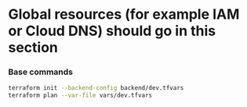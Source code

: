 # Global resources (for example IAM or Cloud DNS) should go in this section

### Base commands

```bash
terraform init --backend-config backend/dev.tfvars
terraform plan --var-file vars/dev.tfvars
```
